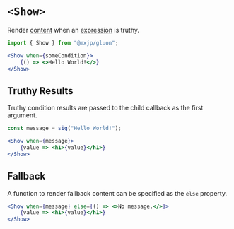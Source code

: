 # `<Show>`
Render [content](../elements.md#content) when an [expression](../signals.md#expressions) is truthy.
```jsx
import { Show } from "@mxjp/gluon";

<Show when={someCondition}>
	{() => <>Hello World!</>}
</Show>
```

## Truthy Results
Truthy condition results are passed to the child callback as the first argument.
```jsx
const message = sig("Hello World!");

<Show when={message}>
	{value => <h1>{value}</h1>}
</Show>
```

## Fallback
A function to render fallback content can be specified as the `else` property.
```jsx
<Show when={message} else={() => <>No message.</>}>
	{value => <h1>{value}</h1>}
</Show>
```
